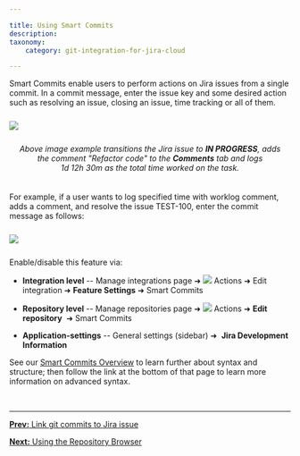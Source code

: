 ```yaml
---

title: Using Smart Commits
description:
taxonomy:
    category: git-integration-for-jira-cloud

---
```


<!-- INTRODUCTION TO GIT INTEGRATION -->

Smart Commits enable users to perform actions on Jira issues from a single commit. In a commit message, enter the issue key and some desired action such as resolving an issue, closing an issue, time tracking or all of them.

<img src='/wp-content/uploads/gij-gitcloud-smart-commit-example.png' style='display:block;margin:25px auto;max-width:100%' />

<p align=center style='margin-bottom:35px'><i>Above image example transitions the Jira issue to <b>IN PROGRESS</b>, adds <br>the comment "Refactor code" to the <b>Comments</b> tab and logs <br></b>1d 12h 30m</b> as the total time worked on the task.</i></p>

For example, if a user wants to log specified time with worklog comment, adds a comment, and resolve the issue TEST-100, enter the commit message as follows:

<img src='/wp-content/uploads/gij-gitcloud-using-smart-commits-sample-msg.png' style='display:block;margin:25px auto;max-width:100%' />

Enable/disable this feature via:

*   **Integration level** -- Manage integrations page ➜ ![](/wp-content/uploads/actions-icon.png) Actions ➜ Edit integration ➜ **Feature Settings** ➜ Smart Commits

*   **Repository level** -- Manage repositories page ➜ ![](/wp-content/uploads/actions-icon.png) Actions ➜ **Edit repository**  ➜ Smart Commits

*   **Application-settings** -- General settings (sidebar) ➜  **Jira Development Information**


See our [Smart Commits Overview](/git-integration-for-jira-cloud/smart-commits-overview-gij-cloud) to learn further about syntax and structure; then follow the link at the bottom of that page to learn more information on advanced syntax.

&nbsp;
* * *

[**Prev:** Link git commits to Jira issue](/git-integration-for-jira-cloud/link-git-commits-to-jira-issue-gij-cloud/)

[**Next:** Using the Repository Browser](/git-integration-for-jira-cloud/using-the-repository-browser-gij-cloud/)

